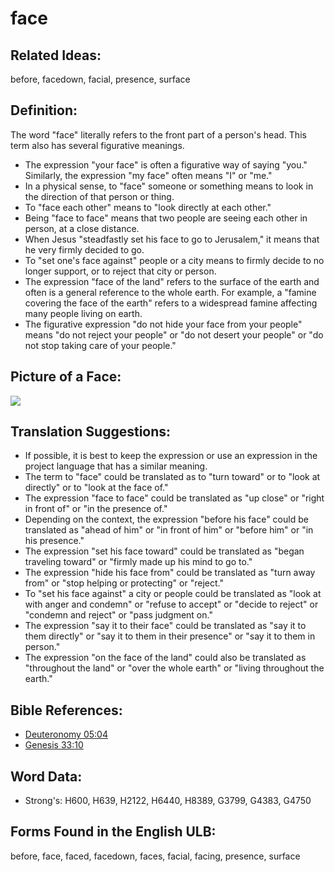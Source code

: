 # face

## Related Ideas:

before, facedown, facial, presence, surface

## Definition:

The word "face" literally refers to the front part of a person's head. This term also has several figurative meanings.

* The expression "your face" is often a figurative way of saying "you." Similarly, the expression "my face" often means "I" or "me."
* In a physical sense, to "face" someone or something means to look in the direction of that person or thing.
* To "face each other" means to "look directly at each other."
* Being "face to face" means that two people are seeing each other in person, at a close distance.
* When Jesus "steadfastly set his face to go to Jerusalem," it means that he very firmly decided to go.
* To "set one's face against" people or a city means to firmly decide to no longer support, or to reject that city or person.
* The expression "face of the land" refers to the surface of the earth and often is a general reference to the whole earth. For example, a "famine covering the face of the earth" refers to a widespread famine affecting many people living on earth.
* The figurative expression "do not hide your face from your people" means "do not reject your people" or "do not desert your people" or "do not stop taking care of your people."

## Picture of a Face:

<a href="https://content.bibletranslationtools.org/WycliffeAssociates/en_tw/raw/branch/master/PNGs/f/Face_fc.png"><img src="https://content.bibletranslationtools.org/WycliffeAssociates/en_tw/raw/branch/master/PNGs/f/Face_fc.png" ></a>

## Translation Suggestions:

* If possible, it is best to keep the expression or use an expression in the project language that has a similar meaning.
* The term to "face" could be translated as to "turn toward" or to "look at directly" or to "look at the face of."
* The expression "face to face" could be translated as "up close" or "right in front of" or "in the presence of."
* Depending on the context, the expression "before his face" could be translated as "ahead of him" or "in front of him" or "before him" or "in his presence."
* The expression "set his face toward" could be translated as "began traveling toward" or "firmly made up his mind to go to."
* The expression "hide his face from" could be translated as "turn away from" or "stop helping or protecting" or "reject."
* To "set his face against" a city or people could be translated as "look at with anger and condemn" or "refuse to accept" or "decide to reject" or "condemn and reject" or "pass judgment on."
* The expression "say it to their face" could be translated as "say it to them directly" or "say it to them in their presence" or "say it to them in person."
* The expression "on the face of the land" could also be translated as "throughout the land" or "over the whole earth" or "living throughout the earth."

## Bible References:

* [Deuteronomy 05:04](rc://en/tn/help/deu/05/04)
* [Genesis 33:10](rc://en/tn/help/gen/33/10)

## Word Data:

* Strong's: H600, H639, H2122, H6440, H8389, G3799, G4383, G4750

## Forms Found in the English ULB:

before, face, faced, facedown, faces, facial, facing, presence, surface
